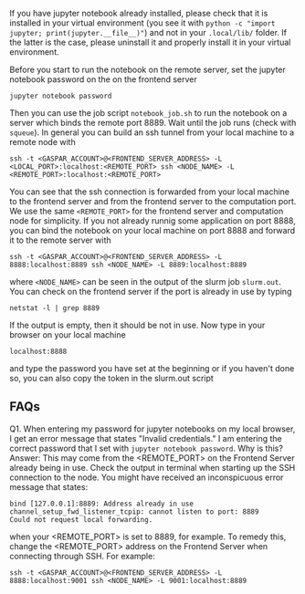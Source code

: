 If you have jupyter notebook already installed, please check that it is installed in your virtual environment (you see it with `python -c "import jupyter; print(jupyter.__file__)"`) and not in your `.local/lib/` folder. If the latter is the case, please uninstall it and properly install it in your virtual environment.

Before you start to run the notebook on the remote server, set the jupyter notebook password on the on the frontend server
```
jupyter notebook password
```
Then you can use the job script `notebook_job.sh` to run the notebook on a server which binds the remote port 8889. Wait until the job runs (check with `squeue`). In general you can build an ssh tunnel from your local machine to a remote node with
```
ssh -t <GASPAR_ACCOUNT>@<FRONTEND_SERVER_ADDRESS> -L <LOCAL_PORT>:localhost:<REMOTE_PORT> ssh <NODE_NAME> -L <REMOTE_PORT>:localhost:<REMOTE_PORT>
```
You can see that the ssh connection is forwarded from your local machine to the frontend server and from the frontend server to the computation port. We use the same `<REMOTE_PORT>` for the frontend server and computation node for simplicity. If you not already runnig some application on port 8888, you can bind the notebook on your local machine on port 8888 and forward it to the remote server with 
```
ssh -t <GASPAR_ACCOUNT>@<FRONTEND_SERVER_ADDRESS> -L 8888:localhost:8889 ssh <NODE_NAME> -L 8889:localhost:8889
```
where `<NODE_NAME>` can be seen in the output of the slurm job `slurm.out`. You can check on the frontend server if the port is already in use by typing
```
netstat -l | grep 8889
```
If the output is empty, then it should be not in use. Now type in your browser on your local machine
```
localhost:8888
```
and type the password you have set at the beginning or if you haven't done so, you can also copy the token in the slurm.out script

## FAQs

Q1. When entering my password for jupyter notebooks on my local browser, I get an error message that states "Invalid credentials." I am entering the correct password that I set with `jupyter notebook password`. Why is this?
Answer: This may come from the <REMOTE_PORT> on the Frontend Server already being in use. Check the output in terminal when starting up the SSH connection to the node. You might have received an inconspicuous error message that states:
```
bind [127.0.0.1]:8889: Address already in use
channel_setup_fwd_listener_tcpip: cannot listen to port: 8889
Could not request local forwarding.
```
when your <REMOTE_PORT> is set to 8889, for example.
To remedy this, change the <REMOTE_PORT> address on the Frontend Server when connecting through SSH. For example:
```
ssh -t <GASPAR_ACCOUNT>@<FRONTEND_SERVER_ADDRESS> -L 8888:localhost:9001 ssh <NODE_NAME> -L 9001:localhost:8889
```

